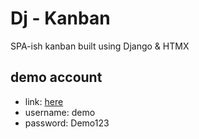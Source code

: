 # Dj - Kanban

SPA-ish kanban built using Django & HTMX  

## demo account 
- link: [here](https://dj-kanban.herokuapp.com)
- username: demo
- password: Demo123
